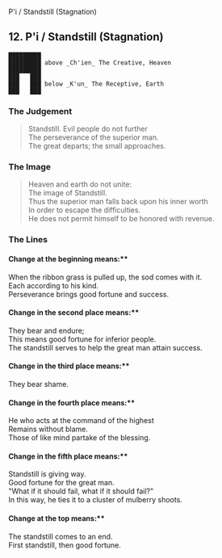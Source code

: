 P'i / Standstill (Stagnation)
## 12. P'i / Standstill (Stagnation)
    █████████
    █████████ above _Ch'ien_ The Creative, Heaven  
    █████████
    ███   ███
    ███   ███ below _K'un_ The Receptive, Earth  
    ███   ███
### The Judgement
> Standstill. Evil people do not further  
 The perseverance of the superior man.  
 The great departs; the small approaches.
### The Image
> Heaven and earth do not unite:  
 The image of Standstill.  
 Thus the superior man falls back upon his inner worth  
 In order to escape the difficulties.  
 He does not permit himself to be honored with revenue.
### The Lines

#### Change at the beginning means:**  
 When the ribbon grass is pulled up, the sod comes with it.  
 Each according to his kind.  
 Perseverance brings good fortune and success.
#### Change in the second place means:**  
 They bear and endure;  
 This means good fortune for inferior people.  
 The standstill serves to help the great man attain success.
#### Change in the third place means:**  
 They bear shame.
#### Change in the fourth place means:**  
 He who acts at the command of the highest  
 Remains without blame.  
 Those of like mind partake of the blessing.
#### Change in the fifth place means:**  
 Standstill is giving way.  
 Good fortune for the great man.  
 "What if it should fail, what if it should fail?"  
 In this way, he ties it to a cluster of mulberry shoots.
#### Change at the top means:**  
 The standstill comes to an end.  
 First standstill, then good fortune.



